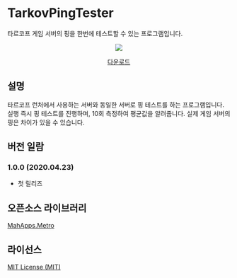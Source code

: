 # TarkovPingTester
타르코프 게임 서버의 핑을 한번에 테스트할 수 있는 프로그램입니다.

<p align="center">
  <img src="https://user-images.githubusercontent.com/62662342/80102200-6810f680-85ad-11ea-8b98-ce2ff334dbc9.png">
</p>

<p align="center">
  <a href="https://github.com/tarkov-dev/TarkovPingTester/releases">다운로드</a>
</p>

## 설명

타르코프 런처에서 사용하는 서버와 동일한 서버로 핑 테스트를 하는 프로그램입니다. 실행 즉시 핑 테스트를 진행하며, 10회 측정하여 평균값을 알려줍니다. 실제 게임 서버의 핑은 차이가 있을 수 있습니다.

## 버전 일람

### 1.0.0 (2020.04.23)
- 첫 릴리즈

## 오픈소스 라이브러리

[MahApps.Metro](https://github.com/MahApps/MahApps.Metro)

## 라이선스

[MIT License (MIT)](LICENSE)
